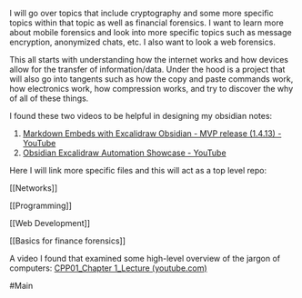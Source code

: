 I will go over topics that include cryptography and some more specific topics within that topic as well as financial forensics. I want to learn more about mobile forensics and look into more specific topics such as message encryption, anonymized chats, etc.  I also want to look a web forensics. 

This all starts with understanding how the internet works and how devices allow for the transfer of information/data. Under the hood is a project that will also go into tangents such as how the copy and paste commands work, how electronics work, how compression works, and try to discover the why of all of these things.

I found these two videos to be helpful in designing my obsidian notes: 
1. [Markdown Embeds with Excalidraw Obsidian - MVP release (1.4.13) - YouTube](https://www.youtube.com/watch?v=tsecSfnTMow)
2. [Obsidian Excalidraw Automation Showcase - YouTube](https://www.youtube.com/watch?v=QNksBPe75Ho)

Here I will link more specific files and this will act as a top level repo:

 [[Networks]]

[[Programming]]

[[Web Development]]

[[Basics for finance forensics]]


A video I found that examined some high-level overview of the jargon of computers:
[CPP01_Chapter 1_Lecture (youtube.com)](https://www.youtube.com/watch?v=3gM_BM4NW80)


#Main
